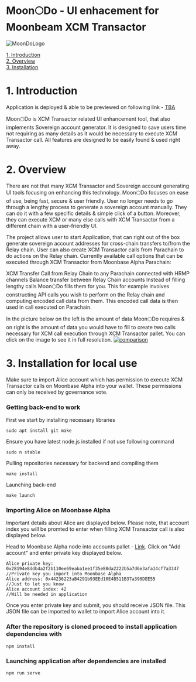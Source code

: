 # Moon🌕️Do - UI enhacement for Moonbeam XCM Transactor

![MoonDoLogo](https://user-images.githubusercontent.com/55763425/188012784-886be693-17f3-495d-be2f-1e19e6496dca.png)

[1. Introduction](#1-introduction)<br />
[2. Overview](#2-overview)<br />
[3. Installation](#3-installation-for-local-use)<br />


# 1. Introduction
Application is deployed & able to be previewed on following link - [TBA]()

Moon🌕️Do is XCM Transactor related UI enhancement tool, that also implements Sovereign account generator. It is designed to save users time not requiring as many details as it would be necessary to execute XCM Transactor call. All features are designed to be easily found & used right away. 

# 2. Overview
There are not that many XCM Transactor and Sovereign account generating UI tools focusing on enhancing this technology. Moon🌕️Do focuses on ease of use, being fast, secure & user friendly. User no longer needs to go through a lengthy process to generate a sovereign account manually. They can do it with a few specific details & simple click of a button. Moreover, they can execute XCM or many else calls with XCM Transactor from a different chain with a user-friendly UI.

The project allows user to start Application, that can right out of the box generate sovereign account addresses for cross-chain transfers to/from the Relay chain. User can also create XCM Transactor calls from Parachain to do actions on the Relay chain. Currently available call options that can be executed through XCM Transactor from Moonbase Alpha Parachain:

XCM Transfer Call from Relay Chain to any Parachain connected with HRMP channels
Balance transfer between Relay Chain accounts
Instead of filling lengthy calls Moon🌕️Do fills them for you. This for example involves constructing API calls you wish to perform on the Relay chain and computing encoded call data from them. This encoded call data is then used in call executed on Parachain.

In the picture below on the left is the amount of data Moon🌕️Do requires & on right is the amount of data you would have to fill to create two calls necessary for XCM call execution through XCM Transactor pallet. You can click on the image to see it in full resolution.
[![comparison](https://raw.githubusercontent.com/dudo50/MoonDo/main/img/comparisonimg.jpg)](https://raw.githubusercontent.com/dudo50/MoonDo/main/img/comparisonimg.jpg)

# 3. Installation for local use

Make sure to import Alice account which has permission to execute XCM Transactor calls on Moonbase Alpha into your wallet. These permissions can only be received by governance vote.

### Getting back-end to work
First we start by installing necessary libraries
```
sudo apt install git make
```
Ensure you have latest node.js installed if not use following command
```
sudo n stable
```
Pulling repositories necessary for backend and compiling them
```
make install
```
Launching back-end
```
make launch
```

### Importing Alice on Moonbase Alpha
Important details about Alice are displayed below. Please note, that account index you will be promted to enter when filling XCM Transactor call is also displayed below.

Head to Moonbase Alpha node into accounts pallet - [Link](https://polkadot.js.org/apps/?rpc=wss%3A%2F%2Fwss.api.moonbase.moonbeam.network#/accounts). Click on "Add account" and enter private key displayed below.
```
Alice private key: 0x28194e8ddb4a2f2b110ee69eaba1ee1f35e88da2222b5a7d6e3afa14cf7a3347   //Private key you import into Moonbase Alpha
Alice address: 0x44236223aB4291b93EEd10E4B511B37a398DEE55                               //Just to let you know
Alice account index: 42                                                                 //Will be needed in application
```
Once you enter private key and submit, you should receive JSON file. This JSON file can be imported to wallet to import Alice account into it.

### After the repository is cloned proceed to install application dependencies with
```
npm install
```

### Launching application after dependencies are installed
```
npm run serve
```
